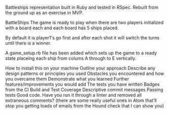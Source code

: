 Battleships representation built in Ruby and tested in RSpec.  Rebuilt from the ground up as an exercise in MVP.

BattleShips
The game is ready to play when there are two players initialized with a board each and each board has 5 ships placed.

By default it is player1's go first and after each shot it will switch the turns until there is a winner.

A game_setup.rb file has been added which sets up the game to a ready state placeing each ship from colums A through to E vertically.

How to install this on your machine
Outline your approach
Describe any design patterns or principles you used
Obstacles you encountered and how you overcame them
Demonstrate what you learned
Further features/improvements you would add
The tests you have written
Badges from the CI Build and Test Coverage
Descriptive commit messages
Passing tests
Good code. Have you run it through a linter and removed all extraneous comments? (there are some really useful ones in Atom that’ll stop you getting loads of emails from the Hound check that I can show you)
